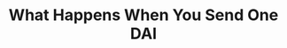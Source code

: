 ---
title: "What Happens When You Send One DAI"
description: "Detailed walkthrough of what happens when you send a DAI transaction"
authors: ["@not-only-owner"]
tags: ["Ethereum", "DeFi", "Fundamentals"]
languages: ["JavaScript", "Solidity"]
url: "https://www.notonlyowner.com/learn/what-happens-when-you-send-one-dai"
dateAdded: 2021-01-01
level: "Intermediate"
category: "Guides"
---